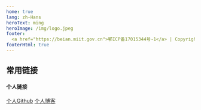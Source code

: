 ```yaml
---
home: true
lang: zh-Hans
heroText: ming
heroImage: /img/logo.jpeg
footer:  
  <a href="https://beian.miit.gov.cn">鄂ICP备17015344号-1</a> | Copyright © 2019 xujiuming
footerHtml: true 
---
```




## 常用链接
#### 个人链接
[个人Github](https://www.github.com/xujiuming) 
[个人博客](https://blog.xujiuming.com)  

